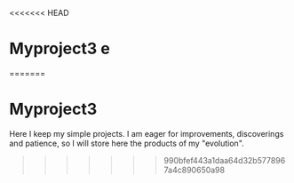 <<<<<<< HEAD
# Myproject3 e
=======
# Myproject3
Here I keep my simple projects. I am eager for improvements, discoverings and patience, so I will store here the products of my "evolution".
>>>>>>> 990bfef443a1daa64d32b5778967a4c890650a98
